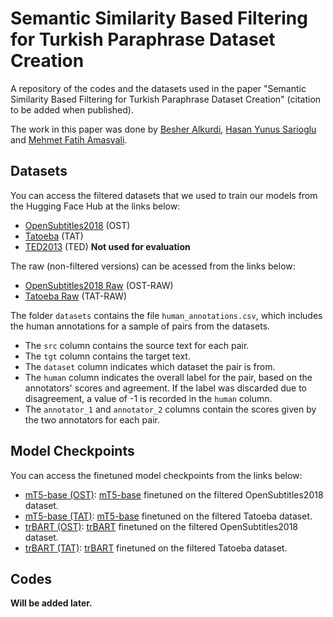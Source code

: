 # Semantic Similarity Based Filtering for Turkish Paraphrase Dataset Creation
A repository of the codes and the datasets used in the paper "Semantic Similarity Based Filtering for Turkish Paraphrase Dataset Creation" (citation to be added when published).

The work in this paper was done by [Besher Alkurdi](https://github.com/mrbesher), [Hasan Yunus Sarioglu](https://github.com/hyunussarioglu) and [Mehmet Fatih Amasyali](https://github.com/mfatihamasyali).

## Datasets
You can access the filtered datasets that we used to train our models from the Hugging Face Hub at the links below:

- [OpenSubtitles2018](https://huggingface.co/datasets/mrbesher/tr-paraphrase-opensubtitles2018) (OST)
- [Tatoeba](https://huggingface.co/datasets/mrbesher/tr-paraphrase-tatoeba) (TAT)
- [TED2013](https://huggingface.co/datasets/mrbesher/tr-paraphrase-ted2013) (TED) __Not used for evaluation__

The raw (non-filtered versions) can be acessed from the links below:

- [OpenSubtitles2018 Raw](https://huggingface.co/datasets/mrbesher/tr-paraphrase-opensubtitles2018) (OST-RAW)
- [Tatoeba Raw](https://huggingface.co/datasets/mrbesher/tr-paraphrase-tatoeba-raw) (TAT-RAW)

The folder `datasets` contains the file `human_annotations.csv`, which includes the human annotations for a sample of pairs from the datasets.
- The `src` column contains the source text for each pair.
- The `tgt` column contains the target text.
- The `dataset` column indicates which dataset the pair is from.
- The `human` column indicates the overall label for the pair, based on the annotators' scores and agreement. If the label was discarded due to disagreement, a value of -1 is recorded in the `human` column.
- The `annotator_1` and `annotator_2` columns contain the scores given by the two annotators for each pair.

## Model Checkpoints
You can access the finetuned model checkpoints from the links below:

- [mT5-base (OST)](https://huggingface.co/hyunussarioglu/tr-paraphrase-mt5-base-ost): [mT5-base](https://huggingface.co/google/mt5-base) finetuned on the filtered OpenSubtitles2018 dataset.
- [mT5-base (TAT)](https://huggingface.co/hyunussarioglu/tr-paraphrase-mt5-base-tat): [mT5-base](https://huggingface.co/google/mt5-base) finetuned on the filtered Tatoeba dataset.
- [trBART (OST)](https://huggingface.co/hyunussarioglu/tr-paraphrase-bart-ost): [trBART](https://huggingface.co/mukayese/transformer-turkish-summarization) finetuned on the filtered OpenSubtitles2018 dataset.
- [trBART (TAT)](https://huggingface.co/hyunussarioglu/tr-paraphrase-bart-tat): [trBART](https://huggingface.co/hyunussarioglu/tr-paraphrase-bart-tat) finetuned on the filtered Tatoeba dataset.

## Codes
__Will be added later.__
